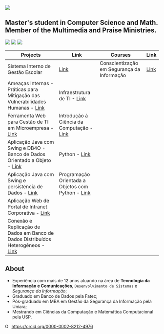 <img src="https://sn3301files.storage.live.com/y4mNCIAmDTGUWrNF_Sb6sshWIrO3WtI2jkTREJIJ0HK956N20KLStSkKiFNV_xHoVau_EbGBgSlhs9A7Gk0r4dP_rXc090cTtcgvQRwoktKvyJR_iD0sQISZCfjnXGNeEXhjJ-98m6fI3ftyHCpbezy9lEeFTsSJ2Ex4gsrt0EQvOF3kvG52qffab-Rfv0O50Eqrg7tJOxtsKf79mDbVu8JfA/GitHub%20Banner_png.png?psid=1&width=1366&height=415"/>

## Master's student in Computer Science and Math. Member of the Multimedia and Praise Ministries.

<a href="https://www.facebook.com/fertorresfs" target="_blank"><img src="https://img.icons8.com/cute-clipart/64/000000/facebook.png"/></a> <a href="https://twitter.com/fertorresfs" target="_blank"><img src="https://img.icons8.com/cute-clipart/64/000000/twitter.png"/></a> <a href="https://www.linkedin.com/in/fertorresfs/" target="_blank"><img src="https://img.icons8.com/cute-clipart/64/000000/linkedin.png"/></a>

Projects | Link | Courses | Link
--- | --- | --- | --- |
Sistema Interno de Gestão Escolar | [Link](url) | Conscientização em Segurança da Informação | [Link](url)
Ameaças Internas - Práticas para Mitigação das Vulnerabilidades Humanas - [Link](url) | Infraestrutura de TI - [Link](url)
Ferramenta Web para Gestão de TI em Microempresa - [Link](url) | Introdução à Ciência da Computação - [Link](intro_ciencia_comp.md)
Aplicação Java com Swing e DB4O - Banco de Dados Orientado a Objeto - [Link](url) | Python - [Link](url)
Aplicação Java com Swing e persistencia de Dados - [Link](url) | Programação Orientada a Objetos com Python - [Link](url)
Aplicação Web de Portal de Intranet Corporativa - [Link](url) |
Conexão e Replicação de Dados em Banco de Dados Distribuídos Heterogêneos - [Link](url) |










## About

- Experiência com mais de 12 anos atuando na área de **Tecnologia da Informação e Comunicações**, `Desenvolvimento de Sistemas` e _Segurança da Informação_;
- Graduado em Banco de Dados pela Fatec;
- Pós-graduado em MBA em Gestão da Segurança da Informação pela Uniara;
- Mestrando em Ciências da Computação e Matemática Computacional pela USP. 

<div itemscope itemtype="https://schema.org/Person"><a itemprop="sameAs" content="https://orcid.org/0000-0002-8212-4976" href="https://orcid.org/0000-0002-8212-4976" target="orcid.widget" rel="me noopener noreferrer" style="vertical-align:top;"><img src="https://orcid.org/sites/default/files/images/orcid_16x16.png" style="width:1em;margin-right:.5em;" alt="ORCID iD icon">https://orcid.org/0000-0002-8212-4976</a></div>








